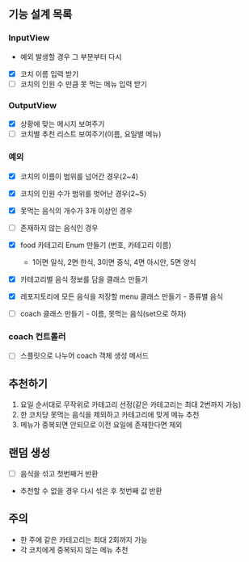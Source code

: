 ## 기능 설계 목록

### InputView
- 예외 발생할 경우 그 부분부터 다시
* [x] 코치 이름 입력 받기
* [ ] 코치의 인원 수 만큼 못 먹는 메뉴 입력 받기

### OutputView
* [x] 상황에 맞는 메시지 보여주기
* [ ] 코치별 추천 리스트 보여주기(이름, 요일별 메뉴)

### 예외
* [x] 코치의 이름이 범위를 넘어간 경우(2~4)
* [x] 코치의 인원 수가 범위를 벗어난 경우(2~5)
* [x] 못먹는 음식의 개수가 3개 이상인 경우
* [ ] 존재하지 않는 음식인 경우


* [x] food 카테고리 Enum 만들기 (번호, 카테고리 이름)
  - 1이면 일식, 2면 한식, 3이면 중식, 4면 아시안, 5면 양식
* [x] 카테고리별 음식 정보를 담을 클래스 만들기
* [x] 레포지토리에 모든 음식을 저장할 menu 클래스 만들기 - 종류별 음식 
* [ ] coach 클래스 만들기 - 이름, 못먹는 음식(set으로 하자)

### coach 컨트롤러
* [ ] 스플릿으로 나누어 coach 객체 생성 메서드


## 추천하기
1. 요일 순서대로 무작위로 카테고리 선정(같은 카테고리는 최대 2번까지 가능)
2. 한 코치당 못먹는 음식을 제외하고 카테고리에 맞게 메뉴 추천
3. 메뉴가 중복되면 안되므로 이전 요일에 존재한다면 제외


## 랜덤 생성
* [ ] 음식을 섞고 첫번째거 반환
* 추천할 수 없을 경우 다시 섞은 후 첫번째 값 반환


## 주의
- 한 주에 같은 카테고리는 최대 2회까지 가능
- 각 코치에게 중복되지 않는 메뉴 추천